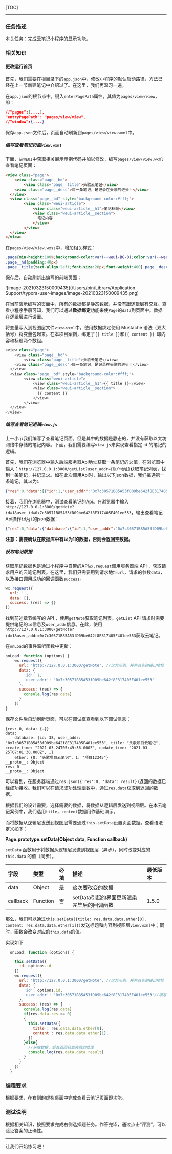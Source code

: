 [TOC]

---

### 任务描述

本关任务：完成云笔记小程序的显示功能。

### 相关知识

#### 更改运行首页

首先，我们需要在根目录下的`app.json`中，修改小程序的默认启动路径，方法已经在上一节新建笔记中介绍过了。在这里，我们再温习一遍。

在`app.json`的根节点中，键入`enterPagePath`属性，其值为`pages/view/view`，即：

```json
//"pages":[....],
"entryPagePath": "pages/view/view",
//"window":{....}
```

保存`app.json`文件后，页面自动刷新到`pages/view/view.wxml`中。

##### 编写查看笔记页面`view.wxml`

下面，从`WEUI`中获取相关展示示例代码并加以修改，编写`pages/view/view.wxml`查看笔记页面：

```html
<view class="page">
	<view class="page__hd">
		<view class="page__title">头歌云笔记</view>
    <view class="page__desc">每一条笔记，是记录在头歌的进步！</view>
  </view>
  <view class="page__bd" style="background-color:#fff;">
        <view class="weui-article">
            <view class="weui-article__h1">笔记标题</view>
            <view class="weui-article__section">
              笔记内容
            </view>
        </view>
  </view>
</view>
```

在`pages/view/view.wxss`中，增加相关样式：

```css
.page{min-height:100%;background-color:var(--weui-BG-0);color:var(--weui-FG-0);font-size:16px;font-family:-apple-system-font,Helvetica Neue,Helvetica,sans-serif}
.page__hd{padding:40px}
.page__title{text-align:left;font-size:20px;font-weight:400}.page__desc{margin-top:5px;color:var(--weui-FG-1);text-align:left;font-size:14px}
```

保存后，自动刷新出编写的前端页面：

![image-20210323150009435](/Users/bin/Library/Application Support/typora-user-images/image-20210323150009435.png)

在当前演示编写的页面中，所有的数据都是静态数据，并没有跟逻辑层有交互。查看小程序手册可知，我们可以通过**数据绑定**功能来使`Page`的`data`到页面中。数据在逻辑层进行设置。

将变量写入到视图层文件`view.wxml`中，使用数据绑定使用 Mustache 语法（双大括号）将变量包起来。在本项目案例，绑定了`{{ title }}`和`{{ content }} `即内容和标题两个数组。

```javascript
<view class="page">
	<view class="page__hd">
		<view class="page__title">头歌云笔记</view>
    <view class="page__desc">每一条笔记，是记录在头歌的进步！</view>
  </view>
  <view class="page__bd" style="background-color:#fff;">
        <view class="weui-article">
            <view class="weui-article__h1">{{ title }}</view>
            <view class="weui-article__section">
              {{ content }}
            </view>
        </view>
  </view>
</view>
```

##### 编写查看笔记逻辑`view.js`

上一小节我们编写了查看笔记页面。但是其中的数据是静态的，并没有获取以太坊网络中存储的笔记内容。下面，我们需要编写`view.js`来实现查看指定 id 的笔记的逻辑。

首先，我们在浏览器中输入后端服务器Api地址获取一条笔记的`id`值，在浏览器中输入：`http://127.0.0.1:3000/getList?user_addr={账户地址}`获取笔记列表，找到一条笔记，并记录`id`。如在此次调用Api时，输出以下json数据，我们挑选第一条笔记，其`id`为`1`

```json
{"res":0,"data":[{"id":1,"user_addr":"0x7c30571B85A53fD09be642f8E317405F401ee553","title":"这是一条全新的笔记","create_time":"2021-03-24T05:49:36.000Z","update_time":"2021-03-25T07:01:30.000Z","last_code":"0xaab5d81db1a4c83ee08b774a03002cf2e984434b8c67ee727fbe9fcec512647b","create_code":"0xaab5d81db1a4c83ee08b774a03002cf2e984434b8c67ee727fbe9fcec512647b","note_status":1}]}
```

接着，我们在浏览器中，测试查看笔记的Api。在浏览器中输入`http://127.0.0.1:3000/getNote?id=1&user_id=0x7c30571B85A53fD09be642f8E317405F401ee553`，输出查看笔记Api操作`id`为`1`的json数据：

```json
{"res":0,"data":{"database":{"id":1,"user_addr":"0x7c30571B85A53fD09be642f8E317405F401ee553","title":"这是一条全新的笔记。","create_time":"2021-03-24T05:29:57.000Z","update_time":"2021-03-24T05:29:57.000Z","last_code":"0xaab5d81db1a4c83ee08b774a03002cf2e984434b8c67ee727fbe9fcec512647b","create_code":"0xaab5d81db1a4c83ee08b774a03002cf2e984434b8c67ee727fbe9fcec512647b","note_status":1},"ether":{"0":"这是一条全新的笔记","1":"头歌项目云笔记"}}}
```

**注意：需要确认在数据库中有`id`为1的数据，否则会返回空数据。**

##### 获取笔记数据

获取笔记数据也是通过小程序中自带的API`wx.request`调用服务器端 API ，获取请求用户的云笔记列表。在这里，我们只需要用到请求地址`url`，请求的参数`data`，以及接口调用成功的回调函数`success`。

```javascript
wx.request({
  url: '',
  data: [],
  success: (res) => {}
})
```

找到前述章节编写的 API ，使用`getNote`获取笔记列表。`getList` API 请求时需要提供笔记的`id`信息及`user_addr`信息。在此，使用`http://127.0.0.1:3000/getNote?id=1&user_addr=0x7c30571B85A53fD09be642f8E317405F401ee553`获取云笔记。

在`onLoad`的事件监听函数中更新：

```javascript
onLoad: function (options) {
	wx.request({
      url: 'http://127.0.0.1:3000/getNote', //仅为示例，并非真实的接口地址
      data: {
        'id': 1,
        'user_addr': '0x7c30571B85A53fD09be642f8E317405F401ee553'
      },
      success: (res) => {
        console.log(res.data)
      }
    })
}
```

保存文件后自动刷新页面，可以在调试框查看到以下调试信息：

```
{res: 0, data: {…}}
data:
    database: {id: 38, user_addr: "0x7c30571B85A53fD09be642f8E317405F401ee553", title: "头歌项目云笔记", create_time: "2021-03-24T05:49:36.000Z", update_time: "2021-03-25T07:01:30.000Z", …}
    ether: {0: "头歌项目云笔记", 1: "项目12345"}
__proto__: Object
res: 0
__proto__: Object
```

可以看到，在服务器端通过`res.json({'res':0, 'data': result})`返回的数据已经成功接收。我们可以在请求成功处理函数中，通过`res.data`获取到返回的数据。

根据我们的设计需要，选择需要的数据，将数据从逻辑层发送到视图层。在本云笔记案例中，我们选用`title`，`content`数据用作基础演示。

而将数据从逻辑层发送到视图层需要通过`this.setData`设置页面数据。查看语法定义如下：

**Page.prototype.setData(Object data, Function callback)**

`setData` 函数用于将数据从逻辑层发送到视图层（异步），同时改变对应的 `this.data` 的值（同步）。

| 字段     | 类型     | 必填 | 描述                                      | 最低版本 |
| :------- | :------- | :--- | :---------------------------------------- | :------- |
| data     | Object   | 是   | 这次要改变的数据                          |          |
| callback | Function | 否   | setData引起的界面更新渲染完毕后的回调函数 | 1.5.0    |

那么，我们可以通过`this.setData({title: res.data.data.ether[0], content: res.data.data.ether[1]})`发送标题和内容到视图层`view.wxml`中；同时，函数会改变对应的`this.data`的值。

实现如下

```javascript
  onLoad: function (options) {

    this.setData({
      id: options.id
    })
    wx.request({
      url: 'http://127.0.0.1:3000/getNote', //仅为示例，并非真实的接口地址
      data: {
        'id': options.id,
        'user_addr': '0x7c30571B85A53fD09be642f8E317405F401ee553'//填写你的测试用账户地址
      },
      success: (res) => {
        console.log(res.data)
        if(res.data.res >= 0)
        {
          this.setData({
            title : res.data.data.ether[0],
            content : res.data.data.ether[1],
          })
        }else{
          //获取数据，后台返回获取失败的处理
          console.log(res.data.data.result)
        }
      }
    })
  }
```

### 编程要求

根据要求，在右侧的虚拟桌面中完成查看云笔记页面即功能。

### 测试说明

根据相关知识，按照要求完成右侧选择题任务。作答完毕，通过点击“评测”，可以验证答案的正确性。

---

让我们开始练习吧！
